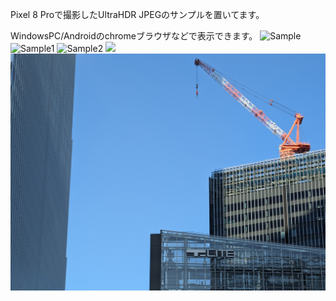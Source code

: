 Pixel 8 Proで撮影したUltraHDR JPEGのサンプルを置いてます。

WindowsPC/Androidのchromeブラウザなどで表示できます。
![Sample](https://github.com/caplio/UltraHDR-/blob/main/PXL_20231121_103954663.MP.jpg)
![Sample1](https://github.com/caplio/UltraHDR-/blob/main/PXL_20231110_092851140.MP.jpg)
![Sample2](https://github.com/caplio/UltraHDR-/blob/main/PXL_20231110_092940240.MP.jpg)
![](https://github.com/caplio/UltraHDR-/blob/main/PXL_20231120_224510176.MP.jpg)
![](https://github.com/caplio/UltraHDR-/blob/main/PXL_20231120_224521062.MP.jpg)

